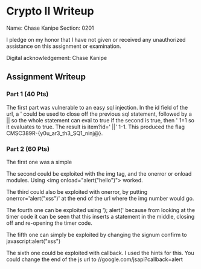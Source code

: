 # Crypto II Writeup

Name: Chase Kanipe
Section: 0201

I pledge on my honor that I have not given or received any unauthorized
assistance on this assignment or examination.

Digital acknowledgement: Chase Kanipe

## Assignment Writeup

### Part 1 (40 Pts)

The first part was vulnerable to an easy sql injection. In the id field of the url, a ' could be used to close off the previous sql statement, followed by a || so the whole statement can eval to true if the second is true, then ' 1=1 so it evaluates to true. The result is item?id=' ||' 1-1. This produced the flag CMSC389R-{y0u_ar3_th3_SQ1_ninj@}.

### Part 2 (60 Pts)

The first one was a simple <script> alert(); </script>

The second could be exploited with the img tag, and the onerror or onload modules. Using <img onload="alert("hello")"></img> worked.

The third could also be exploited with onerror, by putting onerror='alert("xss")' at the end of the url where the img number would go.

The fourth one can be exploited using '); alert(' because from looking at the timer code it can be seen that this inserts a statement in the middle, closing off and re-opening the timer code.

The fifth one can simply be exploited by changing the signum confirm to javascript:alert("xss")

The sixth one could be exploited with callback. I used the hints for this. You could change the end of the js url to //google.com/jsapi?callback=alert

